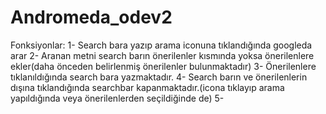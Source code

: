 # Andromeda_odev2
Fonksiyonlar:
1- Search bara yazıp arama iconuna tıklandığında googleda arar
2- Aranan metni search barın önerilenler kısmında yoksa önerilenlere ekler(daha önceden belirlenmiş önerilenler bulunmaktadır)
3- Önerilenlere tıklanıldığında search bara yazmaktadır.
4- Search barın ve önerilenlerin dışına tıklandığında searchbar kapanmaktadır.(icona tıklayıp arama yapıldığında veya önerilenlerden seçildiğinde de)
5-
